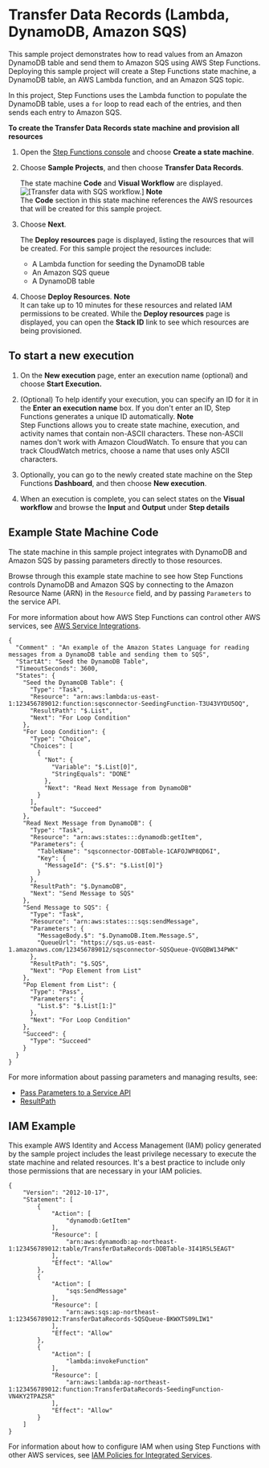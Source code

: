 # Transfer Data Records \(Lambda, DynamoDB, Amazon SQS\)<a name="sample-project-transfer-data-sqs"></a>

This sample project demonstrates how to read values from an Amazon DynamoDB table and send them to Amazon SQS using AWS Step Functions\. Deploying this sample project will create a Step Functions state machine, a DynamoDB table, an AWS Lambda function, and an Amazon SQS topic\. 

In this project, Step Functions uses the Lambda function to populate the DynamoDB table, uses a `for` loop to read each of the entries, and then sends each entry to Amazon SQS\.

**To create the **Transfer Data Records** state machine and provision all resources**

1. Open the [Step Functions console](https://console.aws.amazon.com/states/home?region=us-east-1#/) and choose **Create a state machine**\.

1. Choose **Sample Projects**, and then choose **Transfer Data Records**\.

   The state machine **Code** and **Visual Workflow** are displayed\.  
![\[Transfer data with SQS workflow.\]](http://docs.aws.amazon.com/step-functions/latest/dg/images/sample-transfer-sqs.png)
**Note**  
The **Code** section in this state machine references the AWS resources that will be created for this sample project\.

1. Choose **Next**\.

   The **Deploy resources** page is displayed, listing the resources that will be created\. For this sample project the resources include:
   + A Lambda function for seeding the DynamoDB table
   + An Amazon SQS queue
   + A DynamoDB table

1. Choose **Deploy Resources**\.
**Note**  
It can take up to 10 minutes for these resources and related IAM permissions to be created\. While the **Deploy resources** page is displayed, you can open the **Stack ID** link to see which resources are being provisioned\.

## To start a new execution<a name="sample-sqs-start-execution"></a>

1. On the **New execution** page, enter an execution name \(optional\) and choose **Start Execution\.**

1. \(Optional\) To help identify your execution, you can specify an ID for it in the **Enter an execution name** box\. If you don't enter an ID, Step Functions generates a unique ID automatically\.
**Note**  
Step Functions allows you to create state machine, execution, and activity names that contain non\-ASCII characters\. These non\-ASCII names don't work with Amazon CloudWatch\. To ensure that you can track CloudWatch metrics, choose a name that uses only ASCII characters\.

1. Optionally, you can go to the newly created state machine on the Step Functions **Dashboard**, and then choose **New execution**\.

1. When an execution is complete, you can select states on the **Visual workflow** and browse the **Input** and **Output** under **Step details**

## Example State Machine Code<a name="sample-sqs-code-examples"></a>

The state machine in this sample project integrates with DynamoDB and Amazon SQS by passing parameters directly to those resources\. 

Browse through this example state machine to see how Step Functions controls DynamoDB and Amazon SQS by connecting to the Amazon Resource Name \(ARN\) in the `Resource` field, and by passing `Parameters` to the service API\.

For more information about how AWS Step Functions can control other AWS services, see [AWS Service Integrations](concepts-service-integrations.md)\.

```
{
  "Comment" : "An example of the Amazon States Language for reading messages from a DynamoDB table and sending them to SQS",
  "StartAt": "Seed the DynamoDB Table",
  "TimeoutSeconds": 3600,
  "States": {
    "Seed the DynamoDB Table": {
      "Type": "Task",
      "Resource": "arn:aws:lambda:us-east-1:123456789012:function:sqsconnector-SeedingFunction-T3U43VYDU5OQ",
      "ResultPath": "$.List",
      "Next": "For Loop Condition"
    },
    "For Loop Condition": {
      "Type": "Choice",
      "Choices": [
        {
          "Not": {
            "Variable": "$.List[0]",
            "StringEquals": "DONE"
          },
          "Next": "Read Next Message from DynamoDB"
        }
      ],
      "Default": "Succeed"
    },
    "Read Next Message from DynamoDB": {
      "Type": "Task",
      "Resource": "arn:aws:states:::dynamodb:getItem",
      "Parameters": {
        "TableName": "sqsconnector-DDBTable-1CAFOJWP8QD6I",
        "Key": {
          "MessageId": {"S.$": "$.List[0]"}
        }
      },
      "ResultPath": "$.DynamoDB",
      "Next": "Send Message to SQS"
    },
    "Send Message to SQS": {
      "Type": "Task",
      "Resource": "arn:aws:states:::sqs:sendMessage",
      "Parameters": {
        "MessageBody.$": "$.DynamoDB.Item.Message.S",
        "QueueUrl": "https://sqs.us-east-1.amazonaws.com/123456789012/sqsconnector-SQSQueue-QVGQBW134PWK"
      },
      "ResultPath": "$.SQS",
      "Next": "Pop Element from List"
    },
    "Pop Element from List": {
      "Type": "Pass",
      "Parameters": {
        "List.$": "$.List[1:]"
      },
      "Next": "For Loop Condition"
    },
    "Succeed": {
      "Type": "Succeed"
    }
  }
}
```

For more information about passing parameters and managing results, see:
+ [Pass Parameters to a Service API](connect-parameters.md)
+ [ResultPath](input-output-resultpath.md)

## IAM Example<a name="sample-sqs-iam-example"></a>

This example AWS Identity and Access Management \(IAM\) policy generated by the sample project includes the least privilege necessary to execute the state machine and related resources\. It's a best practice to include only those permissions that are necessary in your IAM policies\. 

```
{
    "Version": "2012-10-17",
    "Statement": [
        {
            "Action": [
                "dynamodb:GetItem"
            ],
            "Resource": [
                "arn:aws:dynamodb:ap-northeast-1:123456789012:table/TransferDataRecords-DDBTable-3I41R5L5EAGT"
            ],
            "Effect": "Allow"
        },
        {
            "Action": [
                "sqs:SendMessage"
            ],
            "Resource": [
                "arn:aws:sqs:ap-northeast-1:123456789012:TransferDataRecords-SQSQueue-BKWXTS09LIW1"
            ],
            "Effect": "Allow"
        },
        {
            "Action": [
                "lambda:invokeFunction"
            ],
            "Resource": [
                "arn:aws:lambda:ap-northeast-1:123456789012:function:TransferDataRecords-SeedingFunction-VN4KY2TPAZSR"
            ],
            "Effect": "Allow"
        }
    ]
}
```

For information about how to configure IAM when using Step Functions with other AWS services, see [IAM Policies for Integrated Services](service-integration-iam-templates.md)\.